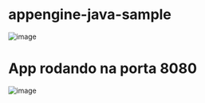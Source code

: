 # appengine-java-sample

![image](https://user-images.githubusercontent.com/82183690/200600288-a7f748e3-163f-4c5b-a669-8ff88260ab6f.png)

# App rodando na porta 8080
![image](https://user-images.githubusercontent.com/82183690/200600538-32984d87-a2d7-4c31-b132-ec58b452f06d.png)
